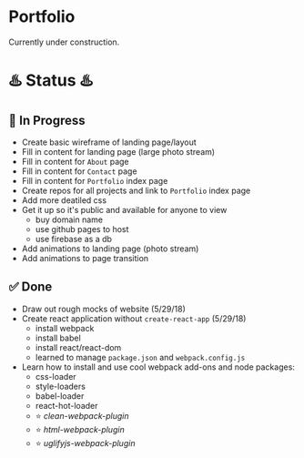 # Portfolio
Currently under construction. 

# :hotsprings: Status :hotsprings:
## :large_orange_diamond: In Progress
- Create basic wireframe of landing page/layout
- Fill in content for landing page (large photo stream)
- Fill in content for `About` page
- Fill in content for `Contact` page
- Fill in content for `Portfolio` index page
- Create repos for all projects and link to `Portfolio` index page
- Add more deatiled css
- Get it up so it's public and available for anyone to view
  - buy domain name
  - use github pages to host
  - use firebase as a db
- Add animations to landing page (photo stream)
- Add animations to page transition

## :white_check_mark:  Done
- Draw out rough mocks of website (5/29/18)
- Create react application without `create-react-app` (5/29/18)
  - install webpack
  - install babel
  - install react/react-dom
  - learned to manage `package.json` and `webpack.config.js`
- Learn how to install and use cool webpack add-ons and node packages:
  - css-loader
  - style-loaders
  - babel-loader
  - react-hot-loader
  - :star: _clean-webpack-plugin_
  - :star: _html-webpack-plugin_
  - :star: _uglifyjs-webpack-plugin_
